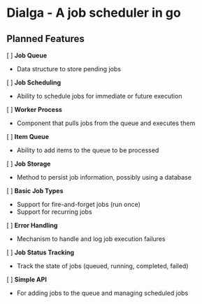 # Dialga - A job scheduler in go

## Planned Features

[ ] **Job Queue**

- Data structure to store pending jobs

[ ] **Job Scheduling**

- Ability to schedule jobs for immediate or future execution

[ ] **Worker Process**

- Component that pulls jobs from the queue and executes them

[ ] **Item Queue**

- Ability to add items to the queue to be processed

[ ] **Job Storage**

- Method to persist job information, possibly using a database

[ ] **Basic Job Types**

- Support for fire-and-forget jobs (run once)
- Support for recurring jobs

[ ] **Error Handling**

- Mechanism to handle and log job execution failures

[ ] **Job Status Tracking**

- Track the state of jobs (queued, running, completed, failed)

[ ] **Simple API**

- For adding jobs to the queue and managing scheduled jobs
